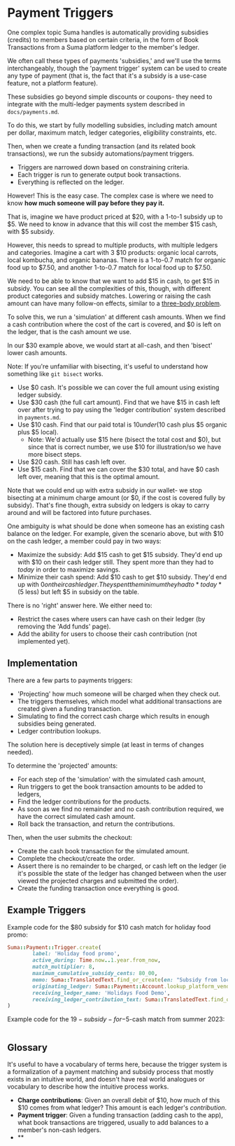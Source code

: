 # Payment Triggers

One complex topic Suma handles is automatically providing subsidies (credits)
to members based on certain criteria, in the form of Book Transactions from a Suma platform ledger
to the member's ledger.

We often call these types of payments 'subsidies,' and we'll use the terms interchangeably,
though the 'payment trigger' system can be used to create any type of payment
(that is, the fact that it's a subsidy is a use-case feature, not a platform feature).

These subsidies go beyond simple discounts or coupons- they need to integrate with
the multi-ledger payments system described in `docs/payments.md`.

To do this, we start by fully modelling subsidies,
including match amount per dollar, maximum match,
ledger categories, eligibility constraints, etc.

Then, when we create a funding transaction (and its related book transactions),
we run the subsidy automations/payment triggers.

- Triggers are narrowed down based on constraining criteria.
- Each trigger is run to generate output book transactions.
- Everything is reflected on the ledger.

However! This is the easy case. The complex case is where we need to know
**how much someone will pay before they pay it.**

That is, imagine we have product priced at $20, with a 1-to-1 subsidy up to $5.
We need to know in advance that this will cost the member $15 cash, with $5 subsidy.

However, this needs to spread to multiple products, with multiple ledgers and categories.
Imagine a cart with 3 $10 products: organic local carrots, local kombucha, and organic bananas.
There is a 1-to-0.7 match for organic food up to $7.50,
and another 1-to-0.7 match for local food up to $7.50.

We need to be able to know that we want to add $15 in cash, to get $15 in subsidy.
You can see all the complexities of this, though,
with different product categories and subsidy matches.
Lowering or raising the cash amount can have many follow-on effects,
similar to a [three-body problem](https://en.wikipedia.org/wiki/Three-body_problem).

To solve this, we run a 'simulation' at different cash amounts.
When we find a cash contribution where the cost of the cart is covered,
and $0 is left on the ledger, that is the cash amount we use.

In our $30 example above, we would start at all-cash, and then 'bisect' lower cash amounts.

Note: If you're unfamiliar with bisecting,
it's useful to understand how something like `git bisect` works.

- Use $0 cash. It's possible we can cover the full amount using existing ledger subsidy.
- Use $30 cash (the full cart amount). Find that we have $15 in cash left over
  after trying to pay using the 'ledger contribution' system described in `payments.md`.
- Use $10 cash. Find that our paid total is $10 under ($10 cash plus $5 organic plus $5 local).
  - Note: We'd actually use $15 here (bisect the total cost and $0),
    but since that is correct number, we use $10 for illustration/so we have more bisect steps.
- Use $20 cash. Still has cash left over.
- Use $15 cash. Find that we can cover the $30 total, and have $0 cash left over, meaning that
  this is the optimal amount.

Note that we could end up with extra subsidy in our wallet-
we stop bisecting at a minimum charge amount
(or $0, if the cost is covered fully by subsidy). That's fine though,
extra subsidy on ledgers is okay to carry around and will be factored into future purchases.

One ambiguity is what should be done when someone has an existing cash balance on the ledger.
For example, given the scenario above, but with $10 on the cash ledger,
a member could pay in two ways:

- Maximize the subsidy: Add $15 cash to get $15 subsidy.
  They'd end up with $10 on their cash ledger still.
  They spent more than they had to *today* in order to maximize savings.
- Minimize their cash spend: Add $10 cash to get $10 subsidy.
  They'd end up with $0 on their cash ledger.
  They spent the minimum they had to *today* ($5 less) but left $5 in subsidy on the table.

There is no 'right' answer here. We either need to:

- Restrict the cases where users can have cash on their ledger (by removing the 'Add funds' page).
- Add the ability for users to choose their cash contribution (not implemented yet).

## Implementation

There are a few parts to payments triggers:

- 'Projecting' how much someone will be charged when they check out.
- The triggers themselves, which model what additional transactions
  are created given a funding transaction.
- Simulating to find the correct cash charge which results in enough subsidies being generated.
- Ledger contribution lookups.

The solution here is deceptively simple (at least in terms of changes needed).

To determine the 'projected' amounts:

- For each step of the 'simulation' with the simulated cash amount,
- Run triggers to get the book transaction amounts to be added to ledgers,
- Find the ledger contributions for the products.
- As soon as we find no remainder and no cash contribution required,
  we have the correct simulated cash amount.
- Roll back the transaction, and return the contributions.

Then, when the user submits the checkout:

- Create the cash book transaction for the simulated amount.
- Complete the checkout/create the order.
- Assert there is no remainder to be charged, or cash left on the ledger
  (ie it's possible the state of the ledger has changed between when the user viewed
  the projected charges and submitted the order).
- Create the funding transaction once everything is good.

## Example Triggers

Example code for the $80 subsidy for $10 cash match for holiday food promo:

```rb
Suma::Payment::Trigger.create(
        label: 'Holiday food promo',
        active_during: Time.now..1.year.from_now,
        match_multiplier: 8,
        maximum_cumulative_subsidy_cents: 80_00,
        memo: Suma::TranslatedText.find_or_create(en: "Subsidy from local funders", es: "Apoyo de financiadores locales"),
        originating_ledger: Suma::Payment::Account.lookup_platform_vendor_service_category_ledger(Suma::Vendor::ServiceCategory.find!(name: "Holiday Demo")),
        receiving_ledger_name: 'Holidays Food Demo',
        receiving_ledger_contribution_text: Suma::TranslatedText.find_or_create(en: "Holiday Food Subsidy", es: "Holiday Food Subsidy (es)"),
)
```

Example code for the $19-subsidy-for-$5-cash match from summer 2023:

```rb
```

## Glossary

It's useful to have a vocabulary of terms here, because the trigger system is a formalization of
a payment matching and subsidy process that mostly exists in an intuitive world,
and doesn't have real world analogues or vocabulary to describe how the intuitive process works.

- **Charge contributions**: Given an overall debit of $10, how much of this $10 comes from what ledger?
  This amount is each ledger's *contribution*.
- **Payment trigger**: Given a funding transaction (adding cash to the app),
  what book transactions are triggered, usually to add balances to a member's non-cash ledgers.
- **